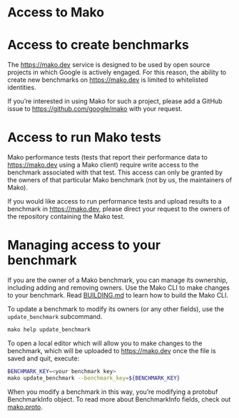 # Access to Mako

# Access to create benchmarks
The https://mako.dev service is designed to be used by open source projects in
which Google is actively engaged. For this reason, the ability to create new
benchmarks on https://mako.dev is limited to whitelisted identities.

If you’re interested in using Mako for such a project, please add a GitHub issue
to https://github.com/google/mako with your request.

# Access to run Mako tests
Mako performance tests (tests that report their performance data to
https://mako.dev using a Mako client) require write access to the benchmark
associated with that test. This access can only be granted by the owners of that
particular Mako benchmark (not by us, the maintainers of Mako).

If you would like access to run performance tests and upload results to a
benchmark in https://mako.dev, please direct your request to the owners of the
repository containing the Mako test.

# Managing access to your benchmark
If you are the owner of a Mako benchmark, you can manage its ownership,
including adding and removing owners. Use the Mako CLI to make changes to your
benchmark. Read [BUILDING.md](BUILDING.md#building-the-command-line-tool) to
learn how to build the Mako CLI.

To update a benchmark to modify its owners (or any other fields), use the
`update_benchmark` subcommand.
```bash
mako help update_benchmark
```

To open a local editor which will allow you to make changes to the benchmark,
which will be uploaded to https://mako.dev once the file is saved and quit,
execute:
```bash
BENCHMARK_KEY=<your benchmark key>
mako update_benchmark --benchmark_key=${BENCHMARK_KEY}
```

When you modify a benchmark in this way, you’re modifying a protobuf
BenchmarkInfo object. To read more about BenchmarkInfo fields, check out
[mako.proto](../spec/proto/mako.proto).
